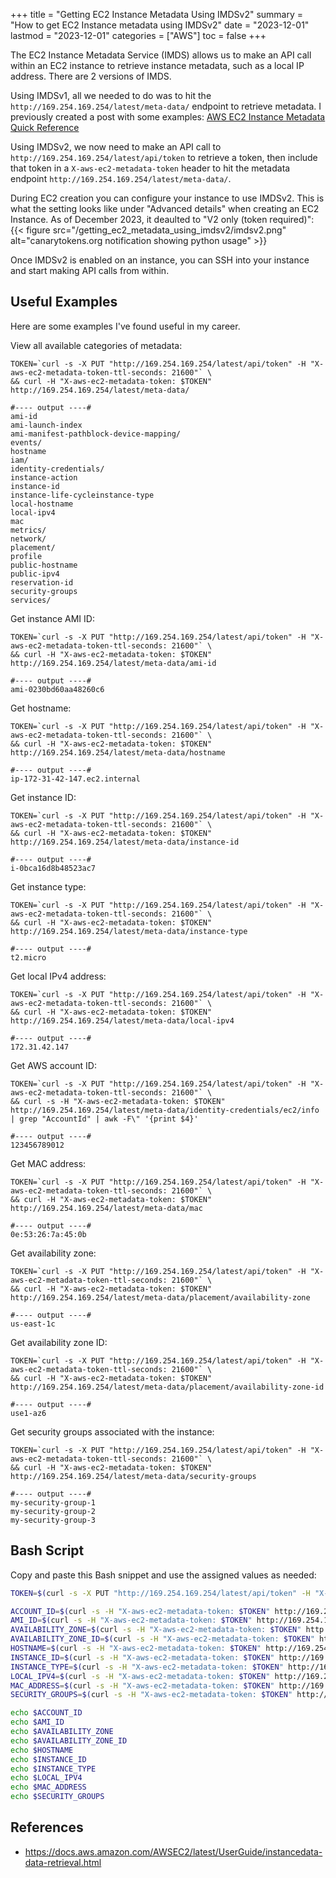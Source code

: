 +++
title = "Getting EC2 Instance Metadata Using IMDSv2"
summary = "How to get EC2 Instance metadata using IMDSv2"
date = "2023-12-01"
lastmod = "2023-12-01"
categories = ["AWS"]
toc = false
+++

The EC2 Instance Metadata Service (IMDS) allows us to make an API call within an EC2 instance to retrieve instance metadata, such as a local IP address. There are 2 versions of IMDS.

Using IMDSv1, all we needed to do was to hit the `http://169.254.169.254/latest/meta-data/` endpoint to retrieve metadata. I previously created a post with some examples: [AWS EC2 Instance Metadata Quick Reference](/aws-ec2-instance-metadata-quick-reference/)

Using IMDSv2, we now need to make an API call to `http://169.254.169.254/latest/api/token` to retrieve a token, then include that token in a `X-aws-ec2-metadata-token` header to hit the metadata endpoint `http://169.254.169.254/latest/meta-data/`.

During EC2 creation you can configure your instance to use IMDSv2. This is what the setting looks like under "Advanced details" when creating an EC2 Instance. As of December 2023, it deaulted to "V2 only (token required)":
{{< figure src="/getting_ec2_metadata_using_imdsv2/imdsv2.png" alt="canarytokens.org notification showing python usage" >}}

Once IMDSv2 is enabled on an instance, you can SSH into your instance and start making API calls from within.

## Useful Examples

Here are some examples I've found useful in my career.

View all available categories of metadata:

```shell
TOKEN=`curl -s -X PUT "http://169.254.169.254/latest/api/token" -H "X-aws-ec2-metadata-token-ttl-seconds: 21600"` \
&& curl -H "X-aws-ec2-metadata-token: $TOKEN" http://169.254.169.254/latest/meta-data/

#---- output ----#
ami-id
ami-launch-index
ami-manifest-pathblock-device-mapping/
events/
hostname
iam/
identity-credentials/
instance-action
instance-id
instance-life-cycleinstance-type
local-hostname
local-ipv4
mac
metrics/
network/
placement/
profile
public-hostname
public-ipv4
reservation-id
security-groups
services/
````

Get instance AMI ID:

```shell
TOKEN=`curl -s -X PUT "http://169.254.169.254/latest/api/token" -H "X-aws-ec2-metadata-token-ttl-seconds: 21600"` \
&& curl -H "X-aws-ec2-metadata-token: $TOKEN" http://169.254.169.254/latest/meta-data/ami-id

#---- output ----#
ami-0230bd60aa48260c6
```

Get hostname:

```shell
TOKEN=`curl -s -X PUT "http://169.254.169.254/latest/api/token" -H "X-aws-ec2-metadata-token-ttl-seconds: 21600"` \
&& curl -H "X-aws-ec2-metadata-token: $TOKEN" http://169.254.169.254/latest/meta-data/hostname

#---- output ----#
ip-172-31-42-147.ec2.internal
```

Get instance ID:

```shell
TOKEN=`curl -s -X PUT "http://169.254.169.254/latest/api/token" -H "X-aws-ec2-metadata-token-ttl-seconds: 21600"` \
&& curl -H "X-aws-ec2-metadata-token: $TOKEN" http://169.254.169.254/latest/meta-data/instance-id

#---- output ----#
i-0bca16d8b48523ac7
```

Get instance type:

```shell
TOKEN=`curl -s -X PUT "http://169.254.169.254/latest/api/token" -H "X-aws-ec2-metadata-token-ttl-seconds: 21600"` \
&& curl -H "X-aws-ec2-metadata-token: $TOKEN" http://169.254.169.254/latest/meta-data/instance-type

#---- output ----#
t2.micro
```

Get local IPv4 address:

```shell
TOKEN=`curl -s -X PUT "http://169.254.169.254/latest/api/token" -H "X-aws-ec2-metadata-token-ttl-seconds: 21600"` \
&& curl -H "X-aws-ec2-metadata-token: $TOKEN" http://169.254.169.254/latest/meta-data/local-ipv4

#---- output ----#
172.31.42.147
```

Get AWS account ID:

```shell
TOKEN=`curl -s -X PUT "http://169.254.169.254/latest/api/token" -H "X-aws-ec2-metadata-token-ttl-seconds: 21600"` \
&& curl -s -H "X-aws-ec2-metadata-token: $TOKEN" http://169.254.169.254/latest/meta-data/identity-credentials/ec2/info | grep "AccountId" | awk -F\" '{print $4}'

#---- output ----#
123456789012
```

Get MAC address:

```shell
TOKEN=`curl -s -X PUT "http://169.254.169.254/latest/api/token" -H "X-aws-ec2-metadata-token-ttl-seconds: 21600"` \
&& curl -H "X-aws-ec2-metadata-token: $TOKEN" http://169.254.169.254/latest/meta-data/mac

#---- output ----#
0e:53:26:7a:45:0b
```

Get availability zone:

```shell
TOKEN=`curl -s -X PUT "http://169.254.169.254/latest/api/token" -H "X-aws-ec2-metadata-token-ttl-seconds: 21600"` \
&& curl -H "X-aws-ec2-metadata-token: $TOKEN" http://169.254.169.254/latest/meta-data/placement/availability-zone

#---- output ----#
us-east-1c
```

Get availability zone ID:

```shell
TOKEN=`curl -s -X PUT "http://169.254.169.254/latest/api/token" -H "X-aws-ec2-metadata-token-ttl-seconds: 21600"` \
&& curl -H "X-aws-ec2-metadata-token: $TOKEN" http://169.254.169.254/latest/meta-data/placement/availability-zone-id

#---- output ----#
use1-az6
```

Get security groups associated with the instance:

```shell
TOKEN=`curl -s -X PUT "http://169.254.169.254/latest/api/token" -H "X-aws-ec2-metadata-token-ttl-seconds: 21600"` \
&& curl -H "X-aws-ec2-metadata-token: $TOKEN" http://169.254.169.254/latest/meta-data/security-groups

#---- output ----#
my-security-group-1
my-security-group-2
my-security-group-3
```

## Bash Script

Copy and paste this Bash snippet and use the assigned values as needed:

```bash
TOKEN=$(curl -s -X PUT "http://169.254.169.254/latest/api/token" -H "X-aws-ec2-metadata-token-ttl-seconds: 21600")

ACCOUNT_ID=$(curl -s -H "X-aws-ec2-metadata-token: $TOKEN" http://169.254.169.254/latest/meta-data/identity-credentials/ec2/info | grep "AccountId" | awk -F\" '{print $4}')
AMI_ID=$(curl -s -H "X-aws-ec2-metadata-token: $TOKEN" http://169.254.169.254/latest/meta-data/ami-id)
AVAILABILITY_ZONE=$(curl -s -H "X-aws-ec2-metadata-token: $TOKEN" http://169.254.169.254/latest/meta-data/placement/availability-zone)
AVAILABILITY_ZONE_ID=$(curl -s -H "X-aws-ec2-metadata-token: $TOKEN" http://169.254.169.254/latest/meta-data/placement/availability-zone-id)
HOSTNAME=$(curl -s -H "X-aws-ec2-metadata-token: $TOKEN" http://169.254.169.254/latest/meta-data/hostname)
INSTANCE_ID=$(curl -s -H "X-aws-ec2-metadata-token: $TOKEN" http://169.254.169.254/latest/meta-data/instance-id)
INSTANCE_TYPE=$(curl -s -H "X-aws-ec2-metadata-token: $TOKEN" http://169.254.169.254/latest/meta-data/instance-type)
LOCAL_IPV4=$(curl -s -H "X-aws-ec2-metadata-token: $TOKEN" http://169.254.169.254/latest/meta-data/local-ipv4)
MAC_ADDRESS=$(curl -s -H "X-aws-ec2-metadata-token: $TOKEN" http://169.254.169.254/latest/meta-data/mac)
SECURITY_GROUPS=$(curl -s -H "X-aws-ec2-metadata-token: $TOKEN" http://169.254.169.254/latest/meta-data/security-groups)

echo $ACCOUNT_ID
echo $AMI_ID
echo $AVAILABILITY_ZONE
echo $AVAILABILITY_ZONE_ID
echo $HOSTNAME
echo $INSTANCE_ID
echo $INSTANCE_TYPE
echo $LOCAL_IPV4
echo $MAC_ADDRESS
echo $SECURITY_GROUPS
```

## References

- https://docs.aws.amazon.com/AWSEC2/latest/UserGuide/instancedata-data-retrieval.html